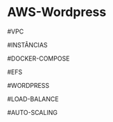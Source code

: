 # AWS-Wordpress

#VPC

#INSTÂNCIAS

#DOCKER-COMPOSE

#EFS

#WORDPRESS

#LOAD-BALANCE

#AUTO-SCALING
